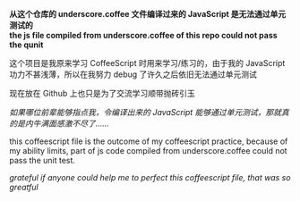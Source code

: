 **从这个仓库的 underscore.coffee 文件编译过来的 JavaScript 是无法通过单元测试的  
the js file compiled from underscore.coffee of this repo could not pass the qunit**

这个项目是我原来学习 CoffeeScript 时用来学习/练习的，由于我的 JavaScript 功力不甚浅薄，所以在我努力 debug 了许久之后依旧无法通过单元测试  

现在放在 Github 上也只是为了交流学习顺带抛砖引玉

*如果哪位前辈能够指点我，令编译出来的 JavaScript 能够通过单元测试，那就真的是内牛满面感激不尽了……*

this coffeescript file is the outcome of my coffeescript practice, because of my ability limits, part of js code compiled from underscore.coffee could not pass the unit test.

*grateful if anyone could help me to perfect this coffeescript file, that was so greatful*
